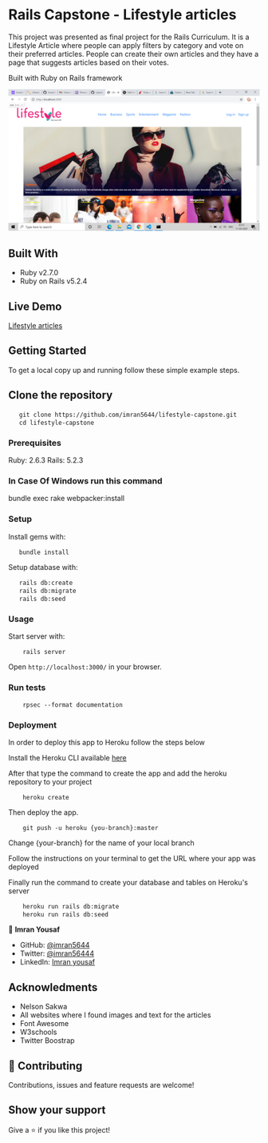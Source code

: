 # Rails Capstone - Lifestyle articles

This project was presented as final project for the Rails Curriculum. It is a Lifestyle Article where people can apply filters by category and vote on their preferred articles.
People can create their own articles and they have a page that suggests articles based on their votes.

Built with Ruby on Rails framework 

![screenshot](./docs/screenshot.png)

## Built With

- Ruby v2.7.0
- Ruby on Rails v5.2.4


## Live Demo

[Lifestyle articles](https://quiet-refuge-35992.herokuapp.com/)


## Getting Started

To get a local copy up and running follow these simple example steps.

## Clone the repository

```
   git clone https://github.com/imran5644/lifestyle-capstone.git
   cd lifestyle-capstone
```

### Prerequisites

Ruby: 2.6.3
Rails: 5.2.3

### In Case Of Windows run this command
bundle exec rake webpacker:install


### Setup

Install gems with:

```
   bundle install
```

Setup database with:

```
   rails db:create
   rails db:migrate
   rails db:seed
```

### Usage

Start server with:

```
    rails server
```

Open `http://localhost:3000/` in your browser.

### Run tests

```
    rpsec --format documentation
```


### Deployment

In order to deploy this app to Heroku follow the steps below

Install the Heroku CLI available [here](https://devcenter.heroku.com/articles/heroku-cli)

After that type the command to create the app and add the heroku repository to your project

```
    heroku create
```

Then deploy the app.

```
    git push -u heroku {you-branch}:master
```
    
Change {your-branch} for the name of your local branch

Follow the instructions on your terminal to get the URL where your app was deployed


Finally run the command to create your database and tables on Heroku's server

```
    heroku run rails db:migrate
    heroku run rails db:seed
``` 

👤 **Imran Yousaf**

- GitHub: [@imran5644](https://github.com/imran5644/)
- Twitter: [@imran56444](https://twitter.com/imran56444)
- LinkedIn: [Imran yousaf](https://www.linkedin.com/in/imran-yousaf5644/)

## Acknowledments
- Nelson Sakwa
- All websites where I found images and text for the articles
- Font Awesome
- W3schools
- Twitter Boostrap

## 🤝 Contributing

Contributions, issues and feature requests are welcome!

## Show your support

Give a ⭐️ if you like this project!
